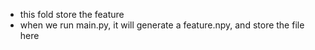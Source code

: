 * this fold store the feature
* when we run main.py, it will generate a feature.npy, and store the file here
